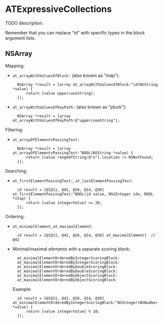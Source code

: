 # ATExpressiveCollections

TODO description.

Remember that you can replace “id” with specific types in the block argument lists.


## NSArray

Mapping:

* `at_arrayWithValuesOfBlock:` (also known as “map”):

        NSArray *result = [array at_arrayWithValuesOfBlock:^id(NSString *value) {
            return [value uppercaseString];
        }];

* `at_arrayWithValuesOfKeyPath:` (also known as “pluck”):

        NSArray *result = [array at_arrayWithValuesOfKeyPath:@"uppercaseString"];

Filtering:

* `at_arrayOfElementsPassingTest:`

        NSArray *result = [array at_arrayOfElementsPassingTest:^BOOL(NSString *value) {
            return [value rangeOfString:@"o"].location != NSNotFound;
        }];

Searching:

* `at_firstElementPassingTest:`, `at_lastElementPassingTest:`

        id result = [@[@11, @42, @26, @14, @30] at_firstElementPassingTest:^BOOL(id value, NSUInteger idx, BOOL *stop) {
            return [value integerValue] >= 20;
        }];

Ordering:

* `at_minimalElement`, `at_maximalElement`:

        id result = [@[@11, @42, @26, @14, @30] at_maximalElement]  // @42

* Minimal/maximal elements with a separate scoring block:

        at_minimalElementOrderedByIntegerScoringBlock:
        at_maximalElementOrderedByIntegerScoringBlock:
        at_minimalElementOrderedByDoubleScoringBlock:
        at_maximalElementOrderedByDoubleScoringBlock:
        at_minimalElementOrderedByObjectScoringBlock:
        at_maximalElementOrderedByObjectScoringBlock:

    Example:

        id result = [@[@11, @42, @26, @14, @30] at_minimalElementOrderedByIntegerScoringBlock:^NSInteger(NSNumber *value) {
            return [value integerValue] % 10;
        }];

